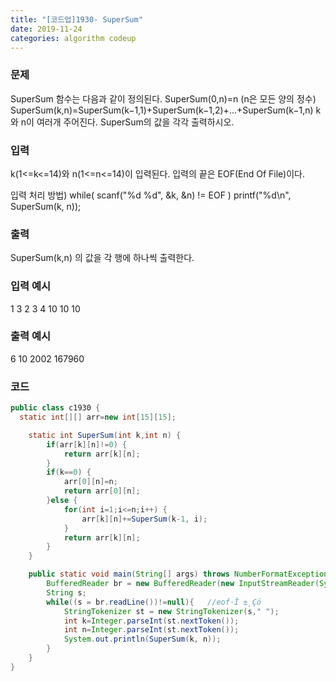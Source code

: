 ```yaml
---
title: "[코드업]1930- SuperSum"
date: 2019-11-24
categories: algorithm codeup
---
```

### 문제
SuperSum 함수는 다음과 같이 정의된다.
      SuperSum(0,n)=n (n은  모든 양의 정수)
      SuperSum(k,n)=SuperSum(k−1,1)+SuperSum(k−1,2)+...+SuperSum(k−1,n)
k와 n이 여러개 주어진다. SuperSum의 값을 각각 출력하시오.

### 입력
k(1<=k<=14)와 n(1<=n<=14)이 입력된다. 입력의 끝은 EOF(End Of File)이다.

입력 처리 방법)
while( scanf("%d %d", &k, &n) != EOF )
	printf("%d\n", SuperSum(k, n));

### 출력
SuperSum(k,n) 의 값을 각 행에 하나씩 출력한다.

### 입력 예시
1 3
2 3
4 10
10 10

### 출력 예시
6
10
2002
167960

### 코드
```java
public class c1930 {
  static int[][] arr=new int[15][15];

	static int SuperSum(int k,int n) {
		if(arr[k][n]!=0) {
			return arr[k][n];
		}
		if(k==0) {
			arr[0][n]=n;
			return arr[0][n];
		}else {
			for(int i=1;i<=n;i++) {
				arr[k][n]+=SuperSum(k-1, i);
			}
			return arr[k][n];
		}
	}

	public static void main(String[] args) throws NumberFormatException, IOException {
		BufferedReader br = new BufferedReader(new InputStreamReader(System.in));
		String s;
		while((s = br.readLine())!=null){	//eof·Î ±¸Çö
		    StringTokenizer st = new StringTokenizer(s," ");
		    int k=Integer.parseInt(st.nextToken());
		    int n=Integer.parseInt(st.nextToken());
		    System.out.println(SuperSum(k, n));
		}
	}
}
```
